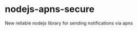 nodejs-apns-secure
==================

New reliable nodejs library for sending notifications via apns
